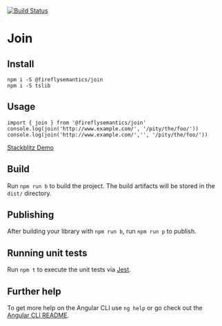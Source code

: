 [![Build Status](https://travis-ci.org/fireflysemantics/join.svg?branch=master)](https://travis-ci.org/fireflysemantics/join)

# Join

## Install

```
npm i -S @fireflysemantics/join
npm i -S tslib
```

## Usage

```
import { join } from '@fireflysemantics/join'
console.log(join('http://www.example.com/', '/pity/the/foo/'))
console.log(join('http://www.example.com/','', '/pity/the/foo/'))

```

[Stackblitz Demo](https://stackblitz.com/edit/fireflysemantics-join?file=index.ts)
## Build

Run `npm run b` to build the project. The build artifacts will be stored in the `dist/` directory.

## Publishing

After building your library with `npm run b`, run `npm run p` to publish.

## Running unit tests

Run `npm t` to execute the unit tests via [Jest](https://jestjs.io/).

## Further help

To get more help on the Angular CLI use `ng help` or go check out the [Angular CLI README](https://github.com/angular/angular-cli/blob/master/README.md).